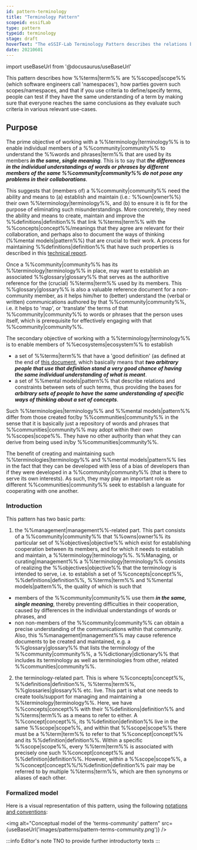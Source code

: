 ```yaml
---
id: pattern-terminology
title: "Terminology Pattern"
scopeid: essifLab
type: pattern
typeid: terminology
stage: draft
hoverText: "The eSSIF-Lab Terminology Pattern describes the relations between Terminology Terms such as 'Concept', 'Term', 'Pattern', 'Mental Model', 'Glossary' etc."
date: 20210601
---
```


import useBaseUrl from '@docusaurus/useBaseUrl'

This pattern describes how %%terms|term%% are %%scoped|scope%% (which software engineers call 'namespaces'), how parties govern such scopes/namespaces, and that if you use criteria to define/specify terms, people can test if they have the same understanding of a term by making sure that everyone reaches the same conclusions as they evaluate such criteria in various relevant use-cases.

## Purpose
The prime objective of working with a %%terminology|terminology%% is to enable individual members of a %%community|community%% to understand the %%words and phrases|term%% that are used by its members ***in the same, single meaning***. This is to say that ***the differences in the individual understandings of words or phrases by different members of the same %%community|community%% do not pose any problems in their collaborations***.

This suggests that (members of) a %%community|community%% need the ability and means to (a) establish and maintain (i.e.: %%own|owner%%) their own %%terminology|terminology%%, and (b) to ensure it is fit for the purpose of eliminating such misunderstandings. More concretely, they need the ability and means to create, maintain and improve the %%definitions|definition%% that link %%terms|term%% with the %%concepts|concept%%/meanings that they agree are relevant for their collaboration, and perhaps also to document the ways of thinking (%%mental models|pattern%%) that are crucial to their work. A process for maintaining %%definitions|definition%% that have such properties is described in this [technical report](https://www.researchgate.net/publication/352560909_on_terminology_and_the_resolution_of_related_issues).

Once a %%community|community%% has its %%terminology|terminology%% in place, may want to establish an associated  %%glossary|glossary%% that serves as the authoritive reference for the (crucial) %%terms|term%% used by its members. This %%glossary|glossary%% is also a valuable reference document for a non-community member, as it helps him/her to (better) understand the (verbal or written) communications authored by that %%community|community%%, i.e. it helps to 'map', or 'translate' the terms of that %%community|community%% to words or phrases that the person uses itself, which is prerequisite for effectively engaging with that %%community|community%%.

The secondary objective of working with a %%terminology|terminology%% is to enable members of %%ecosystems|ecosystem%% to establish

- a set of %%terms|term%% that have a 'good definition' (as defined at the end of [this document](https://www.researchgate.net/publication/352560909_on_terminology_and_the_resolution_of_related_issues), which basically means that ***two arbitrary people that use that definition stand a very good chance of having the same individual understanding of what is meant***.
- a set of %%mental models|pattern%% that describe relations and constraints between sets of such terms, thus providing the bases for ***arbitrary sets of people to have the same understanding of specific ways of thinking about a set of concepts***.

Such %%terminologies|terminology%% and %%mental models|pattern%% differ from those created for/by %%communities|community%% in the sense that it is basically just a repository of words and phrases that %%communities|community%% may adopt within their own %%scopes|scope%%. They have no other authority than what they can derive from being used in/by %%communities|community%%.

The benefit of creating and maintaining such %%terminologies|terminology%% and %%mental models|pattern%% lies in the fact that they can be developed with less of a bias of developers than if they were developed in a %%community|community%% (that is there to serve its own interests). As such, they may play an important role as different %%communities|community%% seek to establish a languate for cooperating with one another.

### Introduction

This pattern has two basic parts:

1. the %%management|management%%-related part. This part consists of a %%community|community%% that %%owns|owner%% its particular set of %%objectives|objective%% which exist for establishing cooperation between its members, and for which it needs to establish and maintain, a %%terminology|terminology%%. %%Managing, or curating|management%% a %%terminology|terminology%% consists of realizing the %%objectives|objective%% that the terminology is intended to serve, i.e. to establish a set of %%concepts|concept%%, %%definitions|definition%%, %%terms|term%% and %%mental models|pattern%%, the quality of which is such that
  - members of the %%community|community%% use them ***in the same, single meaning***, thereby preventing difficulties in their cooperation, caused by differences in the individual understandings of words or phrases, and
  - non non-members of the %%community|community%% can obtain a precise understanding of the communications within that community.
Also, this %%management|management%% may cause reference documents to be created and maintained, e.g. a %%glossary|glossary%% that lists the terminology of the %%community|community%%, a %%dictionary|dictionary%% that includes its terminology as well as terminologies from other, related %%communities|community%%.

2. the terminology-related part. This is where %%concepts|concept%%, %%definitions|definition%%, %%terms|term%%, %%glossaries|glossary%% etc. live. This part is what one needs to create tools/support for managing and maintaining a %%terminology|terminology%%. Here, we have %%concepts|concept%% with their %%definitions|definition%% and %%terms|term%% as a means to refer to either. A %%concept|concept%%, its %%definition|definition%% live in the same %%scope|scope%%, and within that %%scope|scope%% there must be a %%term|term%% to refer to that %%concept|concept%% and its %%definition|definition%%. Within a specific %%scope|scope%%, every %%term|term%% is associated with precisely one such %%concept|concept%% and %%definition|definition%%. However, within a %%scope|scope%%, a %%concept|concept%%/%%definition|definition%% pair may be referred to by multiple %%terms|term%%, which are then synonyms or aliases of each other.


### Formalized model
Here is a visual representation of this pattern, using the following [notations and conventions](../notations-and-conventions#pattern-diagram-notations):

<img
  alt="Conceptual model of the 'terms-community' pattern"
  src={useBaseUrl('images/patterns/pattern-terms-community.png')}
/>

:::info Editor's note
TNO to provide further introductorty texts
:::

